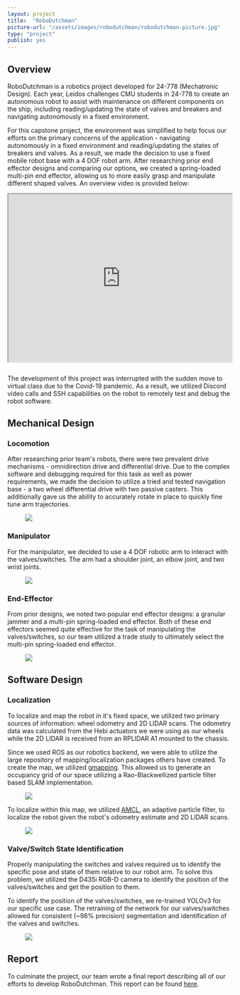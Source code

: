 ```yaml
---
layout: project
title:  "RoboDutchman"
picture-url: "/assets/images/robodutchman/robodutchman-picture.jpg"
type: "project"
publish: yes
---
```


<h2>Overview</h2>

RoboDutchman is a robotics project developed for 24-778 (Mechatronic Design). Each year, Leidos challenges CMU students in 24-778 to create an autonomous robot to assist with maintenance on different components on the ship, including reading/updating the state of valves and breakers and navigating autonomously in a fixed environment. 

For this capstone project, the environment was simplified to help focus our efforts on the primary concerns of the application - navigating autonomously in a fixed environment and reading/updating the states of breakers and valves. As a result, we made the decision to use a fixed mobile robot base with a 4 DOF robot arm. After researching prior end effector designs and comparing our options, we created a spring-loaded multi-pin end effector, allowing us to more easily grasp and manipulate different shaped valves. An overview video is provided below:

<div style="position: relative; width: 100%; padding-bottom: 75%; margin-bottom: 1.85625rem">
    <iframe style="position: absolute" width="100%" height="100%" src="https://www.youtube.com/embed/sI3vM6nMyZc;&mute=1" allowfullscreen></iframe>
</div>

The development of this project was interrupted with the sudden move to virtual class due to the Covid-19 pandemic. As a result, we utilized Discord video calls and SSH capabilities on the robot to remotely test and debug the robot software.

<h2>Mechanical Design</h2>

<h3>Locomotion</h3>

After researching prior team's robots, there were two prevalent drive mechanisms - omnidirection drive and differential drive. Due to the complex software and debugging required for this task as well as power requirements, we made the decision to utilize a tried and tested navigation base - a two wheel differential drive with two passive casters. This additionally gave us the ability to accurately rotate in place to quickly fine tune arm trajectories.

<figure><img src="{{'/assets/images/robodutchman/robodutchman.jpg' | relative_url}}"></figure>

<h3>Manipulator</h3>

For the manipulator, we decided to use a 4 DOF robotic arm to interact with the valves/switches. The arm had a shoulder joint, an elbow joint, and two wrist joints. 

<figure><img src="{{'/assets/images/robodutchman/manipulator.jpg' | relative_url}}"></figure>

<h3>End-Effector</h3>

From prior designs, we noted two popular end effector designs: a granular jammer and a multi-pin spring-loaded end effector. Both of these end effectors seemed quite effective for the task of manipulating the valves/switches, so our team utilized a trade study to ultimately select the multi-pin spring-loaded end effector.

<figure><img src="{{'/assets/images/robodutchman/end-effector.jpg' | relative_url}}"></figure>

<h2>Software Design</h2>

<h3>Localization</h3>

To localize and map the robot in it's fixed space, we utilized two primary sources of information: wheel odometry and 2D LIDAR scans. The odometry data was calculated from the Hebi actuators we were using as our wheels while the 2D LIDAR is received from an RPLIDAR A1 mounted to the chassis. 

Since we used ROS as our robotics backend, we were able to utilize the large repository of mapping/localization packages others have created. To create the map, we utilized <a href="http://wiki.ros.org/gmapping" target="_blank">gmapping</a>. This allowed us to generate an occupancy grid of our space utilizing a Rao-Blackwellized particle filter based SLAM implementation.

<figure><img src="{{'/assets/images/robodutchman/mapping.jpg' | relative_url}}"></figure>

To localize within this map, we utilized <a href="http://wiki.ros.org/amcl" target="_blank">AMCL</a>, an adaptive particle filter, to localize the robot given the robot's odometry estimate and 2D LIDAR scans.

<figure><img src="{{'/assets/images/robodutchman/amcl.jpg' | relative_url}}"></figure>

<h3>Valve/Switch State Identification</h3>

Properly manipulating the switches and valves required us to identify the specific pose and state of them relative to our robot arm. To solve this problem, we utilized the D435i RGB-D camera to identify the position of the valves/switches and get the position to them.

To identify the position of the valves/switches, we re-trained YOLOv3 for our specific use case. The retraining of the network for our valves/switches allowed for consistent (~98% precision) segmentation and identification of the valves and switches.

<figure><img src="{{'/assets/images/robodutchman/classification.jpg' | relative_url}}"></figure>

<h2>Report</h2>

To culminate the project, our team wrote a final report describing all of our efforts to develop RoboDutchman. This report can be found <a href="{{'/assets/files/robodutchman-report.pdf' | relative_url}}" target="_blank">here</a>.